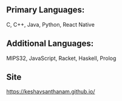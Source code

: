 
## Primary Languages:
C, C++, Java, Python, React Native
## Additional Languages:
MIPS32, JavaScript, Racket, Haskell, Prolog
## Site
https://keshavsanthanam.github.io/

<!---
KeshavSanthanam/KeshavSanthanam is a ✨ special ✨ repository because its `README.md` (this file) appears on your GitHub profile.
You can click the Preview link to take a look at your changes.
--->

